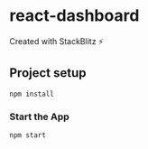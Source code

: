 # react-dashboard
Created with StackBlitz ⚡️

[](https://github.com/marcelooliveira/react-dashboard#project-setup)Project setup
---------------------------------------------------------------------

```
npm install

```

### [](https://github.com/marcelooliveira/react-dashboard#start-the-app)Start the App

```
npm start

```
